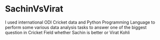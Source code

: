 # SachinVsVirat
 I used international ODI Cricket data and Python Programming Language to perform some various data analysis tasks to answer one of the biggest question in Cricket Field whether Sachin is better or Virat Kohli
